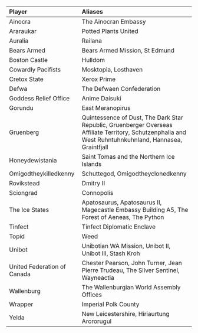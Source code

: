 | Player                      | Aliases                                                                                                                                                 |
|:----------------------------|:--------------------------------------------------------------------------------------------------------------------------------------------------------|
| Ainocra                     | The Ainocran Embassy                                                                                                                                    |
| Araraukar                   | Potted Plants United                                                                                                                                    |
| Auralia                     | Railana                                                                                                                                                 |
| Bears Armed                 | Bears Armed Mission, St Edmund                                                                                                                          |
| Boston Castle               | Hulldom                                                                                                                                                 |
| Cowardly Pacifists          | Mosktopia, Losthaven                                                                                                                                    |
| Cretox State                | Xerox Prime                                                                                                                                             |
| Defwa                       | The Defwaen Confederation                                                                                                                               |
| Goddess Relief Office       | Anime Daisuki                                                                                                                                           |
| Gorundu                     | East Meranopirus                                                                                                                                        |
| Gruenberg                   | Quintessence of Dust, The Dark Star Republic, Gruenberger Overseas Affiliate Territory, Schutzenphalia and West Ruhntuhnkuhnland, Hannasea, Graintfjall |
| Honeydewistania             | Saint Tomas and the Northern Ice Islands                                                                                                                |
| Omigodtheykilledkenny       | Schuttegod, Omigodtheyclonedkenny                                                                                                                       |
| Rovikstead                  | Dmitry II                                                                                                                                               |
| Sciongrad                   | Connopolis                                                                                                                                              |
| The Ice States              | Apatosaurus, Apatosaurus II, Magecastle Embassy Building A5, The Forest of Aeneas, The Python                                                           |
| Tinfect                     | Tinfect Diplomatic Enclave                                                                                                                              |
| Topid                       | Weed                                                                                                                                                    |
| Unibot                      | Unibotian WA Mission, Unibot II, Unibot III, Stash Kroh                                                                                                 |
| United Federation of Canada | Chester Pearson, John Turner, Jean Pierre Trudeau, The Silver Sentinel, Wayneactia                                                                      |
| Wallenburg                  | The Wallenburgian World Assembly Offices                                                                                                                |
| Wrapper                     | Imperial Polk County                                                                                                                                    |
| Yelda                       | New Leicestershire, Hiriaurtung Arororugul                                                                                                              |